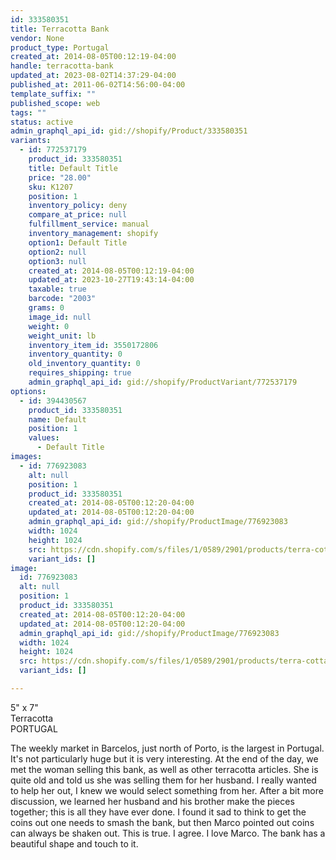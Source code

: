 ```yaml
---
id: 333580351
title: Terracotta Bank
vendor: None
product_type: Portugal
created_at: 2014-08-05T00:12:19-04:00
handle: terracotta-bank
updated_at: 2023-08-02T14:37:29-04:00
published_at: 2011-06-02T14:56:00-04:00
template_suffix: ""
published_scope: web
tags: ""
status: active
admin_graphql_api_id: gid://shopify/Product/333580351
variants:
  - id: 772537179
    product_id: 333580351
    title: Default Title
    price: "28.00"
    sku: K1207
    position: 1
    inventory_policy: deny
    compare_at_price: null
    fulfillment_service: manual
    inventory_management: shopify
    option1: Default Title
    option2: null
    option3: null
    created_at: 2014-08-05T00:12:19-04:00
    updated_at: 2023-10-27T19:43:14-04:00
    taxable: true
    barcode: "2003"
    grams: 0
    image_id: null
    weight: 0
    weight_unit: lb
    inventory_item_id: 3550172806
    inventory_quantity: 0
    old_inventory_quantity: 0
    requires_shipping: true
    admin_graphql_api_id: gid://shopify/ProductVariant/772537179
options:
  - id: 394430567
    product_id: 333580351
    name: Default
    position: 1
    values:
      - Default Title
images:
  - id: 776923083
    alt: null
    position: 1
    product_id: 333580351
    created_at: 2014-08-05T00:12:20-04:00
    updated_at: 2014-08-05T00:12:20-04:00
    admin_graphql_api_id: gid://shopify/ProductImage/776923083
    width: 1024
    height: 1024
    src: https://cdn.shopify.com/s/files/1/0589/2901/products/terra-cotta-bank.jpeg?v=1407211940
    variant_ids: []
image:
  id: 776923083
  alt: null
  position: 1
  product_id: 333580351
  created_at: 2014-08-05T00:12:20-04:00
  updated_at: 2014-08-05T00:12:20-04:00
  admin_graphql_api_id: gid://shopify/ProductImage/776923083
  width: 1024
  height: 1024
  src: https://cdn.shopify.com/s/files/1/0589/2901/products/terra-cotta-bank.jpeg?v=1407211940
  variant_ids: []

---
```


5" x 7"  
Terracotta  
PORTUGAL

The weekly market in Barcelos, just north of Porto, is the largest in Portugal. It's not particularly huge but it is very interesting. At the end of the day, we met the woman selling this bank, as well as other terracotta articles. She is quite old and told us she was selling them for her husband. I really wanted to help her out, I knew we would select something from her. After a bit more discussion, we learned her husband and his brother make the pieces together; this is all they have ever done. I found it sad to think to get the coins out one needs to smash the bank, but then Marco pointed out coins can always be shaken out. This is true. I agree. I love Marco. The bank has a beautiful shape and touch to it.